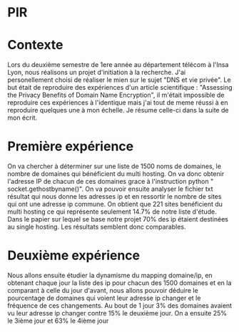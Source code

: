 # PIR

# Contexte

Lors du deuxième semestre de 1ere année au département télécom à l'Insa Lyon, nous réalisons un projet d'initiation à la recherche. J'ai personellement choisi de réaliser le mien sur le sujet "DNS et vie privée". Le but était de reproduire des expériences d'un article scientifique : "Assessing the Privacy Benefits of Domain Name Encryption", il m'était impossible de reproduire ces expériences à l'identique mais j'ai tout de meme réussi à en reproduire quelques une à mon échelle. Je résume celle-ci dans la suite de mon écrit.

# Première expérience

On va chercher à déterminer sur une liste de 1500 noms de domaines, le nombre de domaines qui bénéficient du multi hosting. On va donc obtenir l'adresse IP de chacun de ces domaines grace à l'instruction python " socket.gethostbyname()". On va pouvoir ensuite analyser le fichier txt résultat qui nous donne les adresses ip et en ressortir le nombre de sites qui ont une adresse ip commune. On obtient que 221 sites benéficient du multi hosting ce qui représente seulement 14.7% de notre liste d'étude. Dans le papier sur lequel se base notre projet 70% des ip étaient destinées au single hosting. Les résultats semblent donc comparables.

# Deuxième expérience

Nous allons ensuite étudier la dynamisme du mapping domaine/ip, en obtenant chaque jour la liste des ip pour chacun des 1500 domaines et en la comparant à celle du jour d'avant, nous allons pouvoir déduire le pourcentage de domaines qui voient leur adresse ip changer et le fréquence de ces changements. Au bout de 1 jour 3% des domaines avaient vu leur adresse ip changer contre 15% le deuxième jour. On a ensuite 25% le 3ième jour et 63% le 4ième jour 


